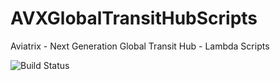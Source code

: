 # AVXGlobalTransitHubScripts
Aviatrix - Next Generation Global Transit Hub - Lambda Scripts

![Build Status](https://codebuild.us-east-1.amazonaws.com/badges?uuid=eyJlbmNyeXB0ZWREYXRhIjoiZHNGaGlUZ3gvcFY3ZTh0aTEwcmxPY1hNWVZ5R3NoY1ZnOGY2bWM5R2hTMU5SeDVZMnNubFpYZmVaYWVRL1lIMStIV2xoeWQ4Qm45SGZLbWQ5VjV4RzRnPSIsIml2UGFyYW1ldGVyU3BlYyI6Ind1M0Q1LzJseElSU2Fwd1YiLCJtYXRlcmlhbFNldFNlcmlhbCI6MX0%3D&branch=master)

